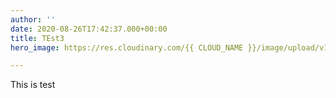 ```yaml
---
author: ''
date: 2020-08-26T17:42:37.000+00:00
title: TEst3
hero_image: https://res.cloudinary.com/{{ CLOUD_NAME }}/image/upload/v1599359993/image/upload/media_dialogue_sketch_oczot6.png

---
```

This is test